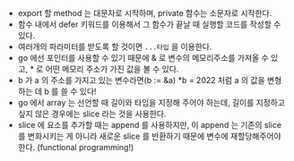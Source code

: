 - export 할 method 는 대문자로 시작하며, private 함수는 소문자로 시작한다.
- 함수 내에서 defer 키워드를 이용해서 그 함수가 끝날 때 실행할 코드를 작성할 수 있다.
- 여러개의 파라미터를 받도록 할 것이면 `...타입` 을 이용한다.
- go 에선 포인터를 사용할 수 있기 때문에 & 로 변수의 메모리주소를 가져올 수 있고, \* 로 어떤 메모리 주소가 가진 값을 볼 수 있다.
- b 가 a 의 주소를 가지고 있는 변수라면(b := &a) \*b = 2022 처럼 a 의 값을 변형하는 데 b 를 쓸 수 있다!
- go 에서 array 는 선언할 때 길이와 타입을 지정해 주어야 하는데, 길이를 지정하고 싶지 않은 경우에는 slice 라는 것을 사용한다.
- slice 에 요소를 추가할 때는 append 를 사용하지만, 이 append 는 기존의 slice 를 변화시키는 게 아니라 새로운 slice 를 반환하기 때문에 변수에 재할당해주어야 한다. (functional programming!)

